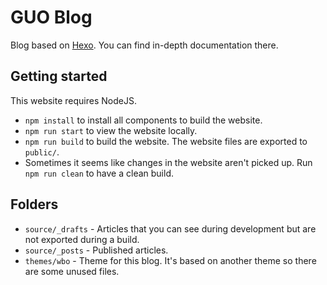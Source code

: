 # GUO Blog

Blog based on <a href="https://hexo.io">Hexo</a>. You can find in-depth documentation there.

## Getting started

This website requires NodeJS.

- `npm install` to install all components to build the website.
- `npm run start` to view the website locally.
- `npm run build` to build the website. The website files are exported to `public/`.
- Sometimes it seems like changes in the website aren't picked up. Run `npm run clean` to have a clean build.

## Folders

- `source/_drafts` - Articles that you can see during development but are not exported during a build.
- `source/_posts` - Published articles.
- `themes/wbo` - Theme for this blog. It's based on another theme so there are some unused files.